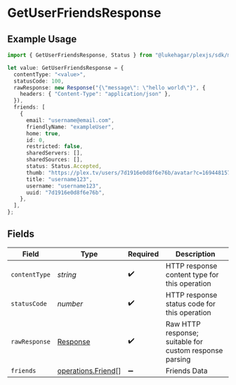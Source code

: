 # GetUserFriendsResponse

## Example Usage

```typescript
import { GetUserFriendsResponse, Status } from "@lukehagar/plexjs/sdk/models/operations";

let value: GetUserFriendsResponse = {
  contentType: "<value>",
  statusCode: 100,
  rawResponse: new Response("{\"message\": \"hello world\"}", {
    headers: { "Content-Type": "application/json" },
  }),
  friends: [
    {
      email: "username@email.com",
      friendlyName: "exampleUser",
      home: true,
      id: 0,
      restricted: false,
      sharedServers: [],
      sharedSources: [],
      status: Status.Accepted,
      thumb: "https://plex.tv/users/7d1916e0d8f6e76b/avatar?c=1694481578",
      title: "username123",
      username: "username123",
      uuid: "7d1916e0d8f6e76b",
    },
  ],
};
```

## Fields

| Field                                                                 | Type                                                                  | Required                                                              | Description                                                           |
| --------------------------------------------------------------------- | --------------------------------------------------------------------- | --------------------------------------------------------------------- | --------------------------------------------------------------------- |
| `contentType`                                                         | *string*                                                              | :heavy_check_mark:                                                    | HTTP response content type for this operation                         |
| `statusCode`                                                          | *number*                                                              | :heavy_check_mark:                                                    | HTTP response status code for this operation                          |
| `rawResponse`                                                         | [Response](https://developer.mozilla.org/en-US/docs/Web/API/Response) | :heavy_check_mark:                                                    | Raw HTTP response; suitable for custom response parsing               |
| `friends`                                                             | [operations.Friend](../../../sdk/models/operations/friend.md)[]       | :heavy_minus_sign:                                                    | Friends Data                                                          |